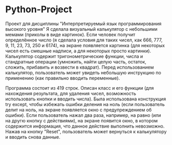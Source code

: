 # Python-Project
Проект для дисциплины "Интерпретируемый язык программирования высокого уровня"
Я сделала визуальный калькулятор с небольшими мемами (приколы в виде картинок). Если человек получит определённое число (я сделала условия для таких чисел, как 666, 777, 9, 11, 23, 73, 250 и 6174), на экране появляется картинка (для некоторых чисел есть смешные надписи, а для некоторых просто картинки). Калькулятор содержит тригонометрические функции, числа и стандратные операции (умножить, найти целую часть, остаток, сложить, прибавить и возвести в квадрат). Перед использованием калькулятор, пользователь может увидеть небольшую инструкцию по применению (как правильно вводить переменные).

Программа состоит из 419 строк. Описан класс и его функции (для нахождения результата, для удаления чисел, возможность использовать кнопки и вводить числа). Была использована конструкция try except, чтобы избежать ошибки деления на ноль (если пользователь делит на ноль, на экране появляется окно с предупреждением об ошибки). Если пользователь нажал два раза, например, на равно (или на другю кнопку с действиями), на экране появится окно, в котором содержится информация, что данное действие выполнить невозможно. Нажав на кнопку "Reset", пользователь может вернуться к калькулятору и вводить снова данные.
